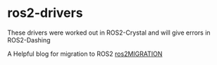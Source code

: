 # ros2-drivers
These drivers were worked out in ROS2-Crystal and will give errors in ROS2-Dashing

A Helpful blog for migration to ROS2
[ros2MIGRATION](https://design.ros2.org/articles/build_tool.html)

